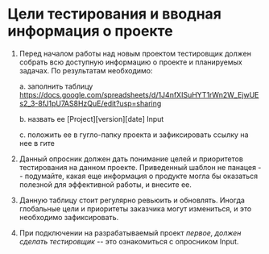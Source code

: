 # Цели тестирования и вводная информация о проекте

1. Перед началом работы над новым проектом тестировщик должен собрать всю доступную информацию о проекте и планируемых задачах. По результатам необходимо:

    a. заполнить таблицу https://docs.google.com/spreadsheets/d/1J4nfXISuHYT1rWn2W_EjwUEs2_3-8fJ1pU7AS8HzQuE/edit?usp=sharing 

    b. назвать ее [Project][version][date] Input    

    c. положить ее в гугло-папку проекта и зафиксировать ссылку на нее в гите

2. Данный опросник должен дать понимание целей и приоритетов тестирования на данном проекте. Приведенный шаблон не панацея -- подумайте, какая еще информация о продукте могла бы оказаться полезной для эффективной работы, и внесите ее.

3. Данную таблицу стоит регулярно ревьюить и обновлять. Иногда глобальные цели и приоритеты заказчика могут измениться, и это необходимо зафиксировать.

4. При подключении на разрабатываемый проект _первое, должен сделать тестировщик_ -- это ознакомиться с опросником Input. 
